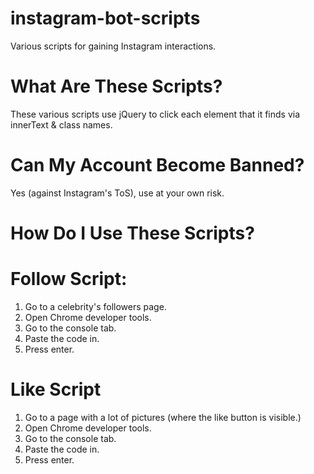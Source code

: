 # instagram-bot-scripts
Various scripts for gaining Instagram interactions.

# What Are These Scripts?
These various scripts use jQuery to click each element that it finds via innerText & class names.

# Can My Account Become Banned?
Yes (against Instagram's ToS), use at your own risk.

# How Do I Use These Scripts?
  # Follow Script:
  1. Go to a celebrity's followers page.
  2. Open Chrome developer tools.
  3. Go to the console tab.
  4. Paste the code in.
  5. Press enter.
  
  # Like Script
  1. Go to a page with a lot of pictures (where the like button is visible.)
  2. Open Chrome developer tools.
  3. Go to the console tab.
  4. Paste the code in.
  5. Press enter.
